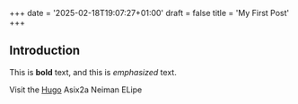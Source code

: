 +++
date = '2025-02-18T19:07:27+01:00'
draft = false
title = 'My First Post'
+++
## Introduction

This is **bold** text, and this is *emphasized* text.

Visit the [Hugo](https://gohugo.io) Asix2a Neiman ELipe
